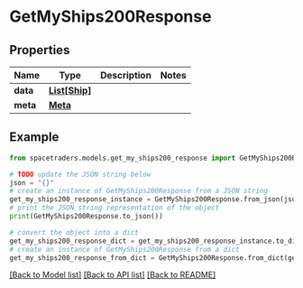 # GetMyShips200Response



## Properties

Name | Type | Description | Notes
------------ | ------------- | ------------- | -------------
**data** | [**List[Ship]**](Ship.md) |  | 
**meta** | [**Meta**](Meta.md) |  | 

## Example

```python
from spacetraders.models.get_my_ships200_response import GetMyShips200Response

# TODO update the JSON string below
json = "{}"
# create an instance of GetMyShips200Response from a JSON string
get_my_ships200_response_instance = GetMyShips200Response.from_json(json)
# print the JSON string representation of the object
print(GetMyShips200Response.to_json())

# convert the object into a dict
get_my_ships200_response_dict = get_my_ships200_response_instance.to_dict()
# create an instance of GetMyShips200Response from a dict
get_my_ships200_response_from_dict = GetMyShips200Response.from_dict(get_my_ships200_response_dict)
```
[[Back to Model list]](../README.md#documentation-for-models) [[Back to API list]](../README.md#documentation-for-api-endpoints) [[Back to README]](../README.md)


